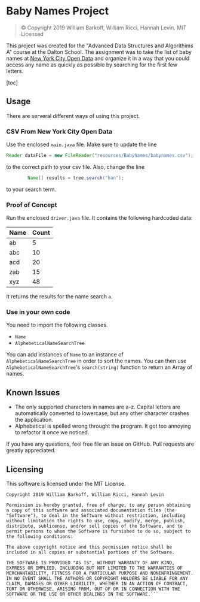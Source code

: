 # Baby Names Project

> © Copyright 2019 William Barkoff, William Ricci, Hannah Levin. MIT Licensed

This project was created for the "Advanced Data Structures and Algorithims A" course at the Dalton School. The assignment was to take the list of baby names at [New York City Open Data](https://data.cityofnewyork.us/Health/Popular-Baby-Names/25th-nujf) and organize it in a way that you could access any name as quickly as possible by searching for the first few letters.

[toc]

## Usage
There are serveral different ways of using this project.

### CSV From New York City Open Data

Use the enclosed `main.java` file. Make sure to update the line
```java
Reader dataFile = new FileReader("resources/BabyNames/babynames.csv");
```
to the correct path to your csv file. Also, change the line
```java
        Name[] results = tree.search("han");
```
to your search term.

### Proof of Concept
Run the enclosed `driver.java` file. It contains the following hardcoded data:



| Name | Count |
| ------- | ------ |
| ab      | 5      |
| abc     | 10     |
| acd     | 20     |
| zab     | 15     |
| xyz     | 48     |

It returns the results for the name search `a`.

### Use in your own code

You need to import the following classes.

- `Name`
- `AlphebeticalNameSearchTree`

You can add instances of `Name` to an instance of `AlphebeticalNameSearchTree` in order to sort the names. You can then use `AlphebeticalNameSearchTree`'s `search(string)` function to return an Array of names.

## Known Issues
- The only supported characters in names are a-z. Capital letters are automatically converted to lowercase, but any other character crashes the application.
- Alphebetical is spelled wrong throught the program. It got too annoying to refactor it once we noticed.

If you have any questions, feel free file an issue on GitHub. Pull requests are greatly appreciated.

## Licensing

This software is licensed under the MIT License.

``` 
Copyright 2019 William Barkoff, William Ricci, Hannah Levin

Permission is hereby granted, free of charge, to any person obtaining a copy of this software and associated documentation files (the "Software"), to deal in the Software without restriction, including without limitation the rights to use, copy, modify, merge, publish, distribute, sublicense, and/or sell copies of the Software, and to permit persons to whom the Software is furnished to do so, subject to the following conditions:

The above copyright notice and this permission notice shall be included in all copies or substantial portions of the Software.

THE SOFTWARE IS PROVIDED "AS IS", WITHOUT WARRANTY OF ANY KIND, EXPRESS OR IMPLIED, INCLUDING BUT NOT LIMITED TO THE WARRANTIES OF MERCHANTABILITY, FITNESS FOR A PARTICULAR PURPOSE AND NONINFRINGEMENT. IN NO EVENT SHALL THE AUTHORS OR COPYRIGHT HOLDERS BE LIABLE FOR ANY CLAIM, DAMAGES OR OTHER LIABILITY, WHETHER IN AN ACTION OF CONTRACT, TORT OR OTHERWISE, ARISING FROM, OUT OF OR IN CONNECTION WITH THE SOFTWARE OR THE USE OR OTHER DEALINGS IN THE SOFTWARE.```